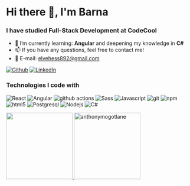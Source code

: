 <h1>Hi there 👋, I'm Barna</h1>
<h3>I have studied Full-Stack Development at CodeCool</h3>

- 🌱 I’m currently learning: **Angular** and deepening my knowledge in **C#**
- 📫 If you have any questions, feel free to contact me!
- 📧 E-mail: elvehess892@gmail.com

<p>
<a href="https://github.com/Barna95" target="_blank"><img alt="Github" src="https://img.shields.io/badge/GitHub-%2312100E.svg?&style=for-the-badge&logo=Github&logoColor=white" /></a>
<a href="https://www.linkedin.com/in/barnab%C3%A1s-b%C3%A1lint/" target="_blank"><img alt="LinkedIn" src="https://img.shields.io/badge/linkedin-%230077B5.svg?&style=for-the-badge&logo=linkedin&logoColor=white" /></a>
</p>

<h3>Technologies I code with</h3>
<p>
  <img alt="React" src="https://img.shields.io/badge/-React-45b8d8?style=flat-square&logo=react&logoColor=white" />
  <img alt="Angular" src="https://img.shields.io/badge/-Angular-blue?style=flat-square&logo=angular&logoColor=white" />
  <img alt="github actions" src="https://img.shields.io/badge/-Github_Actions-2088FF?style=flat-square&logo=github-actions&logoColor=white" />
  <img alt="Sass" src="https://img.shields.io/badge/-Sass-CC6699?style=flat-square&logo=sass&logoColor=white" />
  <img alt="Javascript" src="https://img.shields.io/badge/-Javascript-db7092?style=flat-square&logo=Javascript&logoColor=white" />
  <img alt="git" src="https://img.shields.io/badge/-Git-F05032?style=flat-square&logo=git&logoColor=white" />
  <img alt="npm" src="https://img.shields.io/badge/-NPM-CB3837?style=flat-square&logo=npm&logoColor=white" />
  <img alt="html5" src="https://img.shields.io/badge/-HTML5-E34F26?style=flat-square&logo=html5&logoColor=white" />
  <img alt="Postgresql" src="https://img.shields.io/badge/-postgresql-13aa52?style=flat-square&logo=postgresql&logoColor=white" />
  <img alt="Nodejs" src="https://img.shields.io/badge/-Nodejs-43853d?style=flat-square&logo=Node.js&logoColor=white" />
  <img alt="C#" src="https://img.shields.io/badge/-Csharp-green?style=flat-square&logo=csharp&logoColor=white" />
</p>

 <p>
   <a href="https://github.com/Barna95">
    <img height="180em" src="https://github-readme-stats-eight-theta.vercel.app/api?username=barna95&show_icons=true&theme=dark&include_all_commits=true&count_private=true%22"/>
    <img height="180em" src="https://github-readme-stats.vercel.app/api/top-langs/?username=barna95&show_icons=true&theme=dark&layout=compact&exclude_repo=nba-stats-codeigniter&hide=css,html" alt="anthonymogotlane" />
  </a>
</p>
